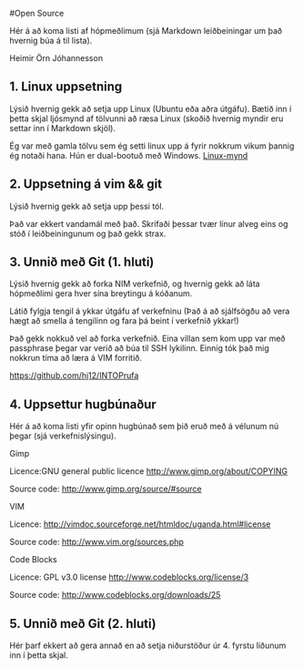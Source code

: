 #Open Source

Hér á að koma listi af hópmeðlimum (sjá Markdown leiðbeiningar um það hvernig búa á til lista).

Heimir Örn Jóhannesson

## 1. Linux uppsetning

Lýsið hvernig gekk að setja upp Linux (Ubuntu eða aðra útgáfu). Bætið inn í þetta skjal ljósmynd af tölvunni að ræsa Linux (skoðið hvernig myndir eru settar inn í Markdown skjöl).

Ég var með gamla tölvu sem ég setti linux upp á fyrir nokkrum vikum þannig ég notaði hana. Hún er dual-bootuð með Windows.
[Linux-mynd](http://i.imgur.com/QkJ66f3.jpg)


## 2. Uppsetning á vim && git

Lýsið hvernig gekk að setja upp þessi tól.

Það var ekkert vandamál með það. Skrifaði þessar tvær línur alveg eins og stóð í leiðbeiningunum og það gekk strax.

## 3. Unnið með Git (1. hluti)

Lýsið hvernig gekk að forka NIM verkefnið, og hvernig gekk að láta hópmeðlimi gera hver sína breytingu á kóðanum.

Látið fylgja tengil á ykkar útgáfu af verkefninu (Það á að sjálfsögðu að vera hægt að smella á tengilinn og fara þá beint í verkefnið ykkar!)

Það gekk nokkuð vel að forka verkefnið. Eina villan sem kom upp var með passphrase þegar var verið að búa til SSH lykilinn.
Einnig tók það mig nokkrun tíma að læra á VIM forritið.

https://github.com/hj12/INTOPrufa

## 4. Uppsettur hugbúnaður

Hér á að koma listi yfir opinn hugbúnað sem þið eruð með á vélunum nú þegar (sjá verkefnislýsingu).

Gimp

Licence:GNU general public licence
http://www.gimp.org/about/COPYING

Source code: http://www.gimp.org/source/#source

VIM

Licence: http://vimdoc.sourceforge.net/htmldoc/uganda.html#license

Source code: http://www.vim.org/sources.php


Code Blocks

Licence: GPL v3.0 license  http://www.codeblocks.org/license/3

Source code: http://www.codeblocks.org/downloads/25


## 5. Unnið með Git (2. hluti)

Hér þarf ekkert að gera annað en að setja niðurstöður úr 4. fyrstu liðunum inn í þetta skjal. 
